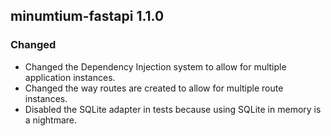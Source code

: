 ## minumtium-fastapi 1.1.0

### Changed

- Changed the Dependency Injection system to allow for multiple application instances.
- Changed the way routes are created to allow for multiple route instances.
- Disabled the SQLite adapter in tests because using SQLite in memory is a nightmare.